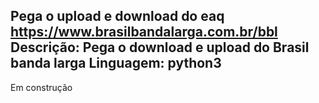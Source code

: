 Pega o upload e download do eaq https://www.brasilbandalarga.com.br/bbl
Descrição: Pega o download e upload do Brasil banda larga
Linguagem: python3
-----------------------------------------------------------------------------------
Em construção
